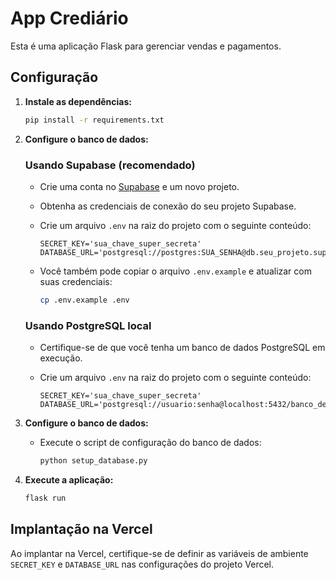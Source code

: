 # App Crediário

Esta é uma aplicação Flask para gerenciar vendas e pagamentos.

## Configuração

1. **Instale as dependências:**

   ```bash
   pip install -r requirements.txt
   ```

2. **Configure o banco de dados:**

   ### Usando Supabase (recomendado)
   
   - Crie uma conta no [Supabase](https://supabase.io/) e um novo projeto.
   - Obtenha as credenciais de conexão do seu projeto Supabase.
   - Crie um arquivo `.env` na raiz do projeto com o seguinte conteúdo:
   
     ```
     SECRET_KEY='sua_chave_super_secreta'
     DATABASE_URL='postgresql://postgres:SUA_SENHA@db.seu_projeto.supabase.co:5432/postgres'
     ```
   
   - Você também pode copiar o arquivo `.env.example` e atualizar com suas credenciais:
   
     ```bash
     cp .env.example .env
     ```

   ### Usando PostgreSQL local
   
   - Certifique-se de que você tenha um banco de dados PostgreSQL em execução.
   - Crie um arquivo `.env` na raiz do projeto com o seguinte conteúdo:
   
     ```
     SECRET_KEY='sua_chave_super_secreta'
     DATABASE_URL='postgresql://usuario:senha@localhost:5432/banco_de_dados'
     ```

3. **Configure o banco de dados:**

   - Execute o script de configuração do banco de dados:
   
     ```bash
     python setup_database.py
     ```

4. **Execute a aplicação:**

   ```bash
   flask run
   ```

## Implantação na Vercel

Ao implantar na Vercel, certifique-se de definir as variáveis de ambiente `SECRET_KEY` e `DATABASE_URL` nas configurações do projeto Vercel.